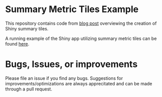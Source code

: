 # Summary Metric Tiles Example

This repository contains code from [blog post](https://www.collinberke.com/post/shiny-series-metric-summary-tiles/) overviewing the creation of Shiny summary tiles.

A running example of the Shiny app utilizing summary metric tiles can be found [here](https://collin-berke.shinyapps.io/blog-shiny_summary_tiles/). 

# Bugs, Issues, or improvements
Please file an issue if you find any bugs. Suggestions for improvements/optimizations are always apprecitated and can be made through a pull request. 
